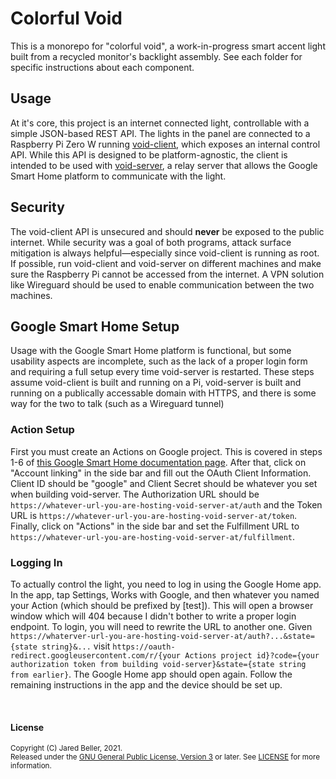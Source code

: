 # Colorful Void

This is a monorepo for "colorful void", a work-in-progress smart accent light built from a recycled monitor's backlight assembly. See each folder for specific instructions about each component.

## Usage

At it's core, this project is an internet connected light, controllable with a simple JSON-based REST API. The lights in the panel are connected to a Raspberry Pi Zero W running [void-client](void-client/), which exposes an internal control API. While this API is designed to be platform-agnostic, the client is intended to be used with [void-server](void-server/), a relay server that allows the Google Smart Home platform to communicate with the light.

## Security

The void-client API is unsecured and should **never** be exposed to the public internet. While security was a goal of both programs, attack surface mitigation is always helpful—especially since void-client is running as root. If possible, run void-client and void-server on different machines and make sure the Raspberry Pi cannot be accessed from the internet. A VPN solution like Wireguard should be used to enable communication between the two machines.

## Google Smart Home Setup

Usage with the Google Smart Home platform is functional, but some usability aspects are incomplete, such as the lack of a proper login form and requiring a full setup every time void-server is restarted. These steps assume void-client is built and running on a Pi, void-server is built and running on a publically accessable domain with HTTPS, and there is some way for the two to talk (such as a Wireguard tunnel)

### Action Setup

First you must create an Actions on Google project. This is covered in steps 1-6 of [this Google Smart Home documentation page](https://developers.google.com/assistant/smarthome/develop/create#create-project). After that, click on "Account linking" in the side bar and fill out the OAuth Client Information. Client ID should be "google" and Client Secret should be whatever you set when building void-server. The Authorization URL should be `https://whatever-url-you-are-hosting-void-server-at/auth` and the Token URL is `https://whatever-url-you-are-hosting-void-server-at/token`. Finally, click on "Actions" in the side bar and set the Fulfillment URL to `https://whatever-url-you-are-hosting-void-server-at/fulfillment`.

### Logging In

To actually control the light, you need to log in using the Google Home app. In the app, tap Settings, Works with Google, and then whatever you named your Action (which should be prefixed by [test]). This will open a browser window which will 404 because I didn't bother to write a proper login endpoint. To login, you will need to rewrite the URL to another one. Given `https://whaterver-url-you-are-hosting-void-server-at/auth?...&state={state string}&...` visit `https://oauth-redirect.googleusercontent.com/r/{your Actions project id}?code={your authorization token from building void-server}&state={state string from earlier}`. The Google Home app should open again. Follow the remaining instructions in the app and the device should be set up.

<br />

#### License

<sup>
Copyright (C) Jared Beller, 2021.
</sup>
<br />
<sup>
Released under the <a href="https://www.gnu.org/licenses/gpl-3.0.txt">GNU General Public License, Version 3</a> or later. See <a href="LICENSE">LICENSE</a> for more information.
</sup>
